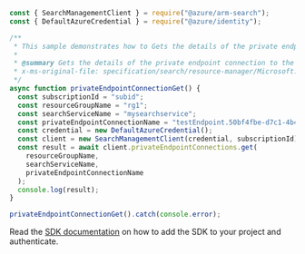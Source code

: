 ```javascript
const { SearchManagementClient } = require("@azure/arm-search");
const { DefaultAzureCredential } = require("@azure/identity");

/**
 * This sample demonstrates how to Gets the details of the private endpoint connection to the search service in the given resource group.
 *
 * @summary Gets the details of the private endpoint connection to the search service in the given resource group.
 * x-ms-original-file: specification/search/resource-manager/Microsoft.Search/stable/2020-08-01/examples/GetPrivateEndpointConnection.json
 */
async function privateEndpointConnectionGet() {
  const subscriptionId = "subid";
  const resourceGroupName = "rg1";
  const searchServiceName = "mysearchservice";
  const privateEndpointConnectionName = "testEndpoint.50bf4fbe-d7c1-4b48-a642-4f5892642546";
  const credential = new DefaultAzureCredential();
  const client = new SearchManagementClient(credential, subscriptionId);
  const result = await client.privateEndpointConnections.get(
    resourceGroupName,
    searchServiceName,
    privateEndpointConnectionName
  );
  console.log(result);
}

privateEndpointConnectionGet().catch(console.error);
```

Read the [SDK documentation](https://github.com/Azure/azure-sdk-for-js/blob/%40azure%2Farm-search_3.0.1/sdk/search/arm-search/README.md) on how to add the SDK to your project and authenticate.
